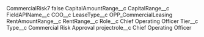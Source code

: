 <?xml version="1.0" encoding="UTF-8"?>
<CustomMetadata xmlns="http://soap.sforce.com/2006/04/metadata" xmlns:xsi="http://www.w3.org/2001/XMLSchema-instance" xmlns:xsd="http://www.w3.org/2001/XMLSchema">
    <label>CommercialRisk7</label>
    <protected>false</protected>
    <values>
        <field>CapitalAmountRange__c</field>
        <value xsi:nil="true"/>
    </values>
    <values>
        <field>CapitalRange__c</field>
        <value xsi:nil="true"/>
    </values>
    <values>
        <field>FieldAPIName__c</field>
        <value xsi:type="xsd:string">COO__c</value>
    </values>
    <values>
        <field>LeaseType__c</field>
        <value xsi:type="xsd:string">OPP_CommercialLeasing</value>
    </values>
    <values>
        <field>RentAmountRange__c</field>
        <value xsi:nil="true"/>
    </values>
    <values>
        <field>RentRange__c</field>
        <value xsi:nil="true"/>
    </values>
    <values>
        <field>Role__c</field>
        <value xsi:type="xsd:string">Chief Operating Officer</value>
    </values>
    <values>
        <field>Tier__c</field>
        <value xsi:nil="true"/>
    </values>
    <values>
        <field>Type__c</field>
        <value xsi:type="xsd:string">Commercial Risk Approval</value>
    </values>
    <values>
        <field>projectrole__c</field>
        <value xsi:type="xsd:string">Chief Operating Officer</value>
    </values>
</CustomMetadata>
